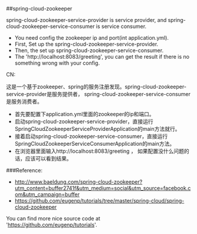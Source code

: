 ##spring-cloud-zookeeper

spring-cloud-zookeeper-service-provider is service provider, and 
spring-cloud-zookeeper-service-consumer is service consumer.

*  You need config the zookeeper ip and port(int application.yml). 
*  First, Set up the spring-cloud-zookeeper-service-provider.
*  Then, the set up spring-cloud-zookeeper-service-consumer.
*  The 'http://localhost:8083/greeting', you can get the result if there is no something wrong with your config.

CN:


这是一个基于zookeeper、spring的服务注册发现。spring-cloud-zookeeper-service-provider是服务提供者，
spring-cloud-zookeeper-service-consumer是服务消费者。


*  首先要配置下application.yml里面的zookeeper的ip和端口。
*  启动spring-cloud-zookeeper-service-provider，直接运行SpringCloudZookeeperServiceProviderApplication的main方法就行。
*  接着启动spring-cloud-zookeeper-service-consumer，直接运行SpringCloudZookeeperServiceConsumerApplication的main方法。
*  在浏览器里面输入http://localhost:8083/greeting ， 如果配置没什么问题的话，应该可以看到结果。


###Reference:
*  http://www.baeldung.com/spring-cloud-zookeeper?utm_content=buffer2741f&utm_medium=social&utm_source=facebook.com&utm_campaign=buffer
*  https://github.com/eugenp/tutorials/tree/master/spring-cloud/spring-cloud-zookeeper


You can find more nice source code at 'https://github.com/eugenp/tutorials'.